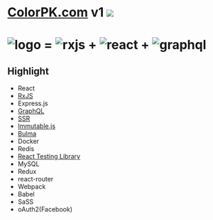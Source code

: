 # [ColorPK.com](http://react.colorpk.com) v1 ![](https://github.com/im6/vp/workflows/build/badge.svg)

# ![logo](https://github.com/zj1926/vp/blob/master/assets/img/logo.png 'colorpk.com') \= ![rxjs](https://github.com/zj1926/vp/blob/master/assets/img/rxjs.png 'RxJS') + ![react](https://github.com/zj1926/vp/blob/master/assets/img/react.png 'React') + ![graphql](https://github.com/zj1926/vp/blob/master/assets/img/graphql.png 'GraphQL')

## Highlight

- React
- [RxJS](http://reactivex.io/)
- Express.js
- [GraphQL](https://graphql.org/)
- [SSR](https://reactjs.org/docs/react-dom-server.html)
- [Immutable.js](https://immutable-js.github.io/immutable-js/)
- [Bulma](https://bulma.io/)
- Docker
- Redis
- [React Testing Library](https://testing-library.com/)
- MySQL
- Redux
- react-router
- Webpack
- Babel
- SaSS
- oAuth2(Facebook)
